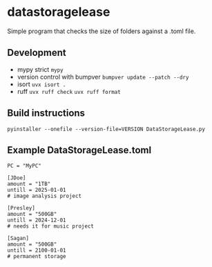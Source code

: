 # datastoragelease
Simple program that checks the size of folders against a .toml file.

## Development
* mypy strict `mypy`
* version control with bumpver `bumpver update --patch --dry`
* isort `uvx isort .`
* ruff `uvx ruff check` `uvx ruff format`

## Build instructions
`pyinstaller --onefile --version-file=VERSION DataStorageLease.py`

## Example DataStorageLease.toml
```
PC = "MyPC"

[JDoe]
amount = "1TB"
untill = 2025-01-01
# image analysis project

[Presley]
amount = "500GB"
untill = 2024-12-01
# needs it for music project

[Sagan]
amount = "500GB"
untill = 2100-01-01
# permanent storage
```
